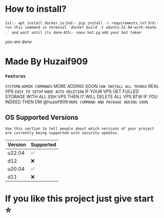 # How to install?
``1st:- apt install docker.io``
``2nd:- pip install -r requirements.txt``
``3rd:- run this command in terminal `docker build -t ubuntu-22.04-with-tmate .` and wait until its done``
``4th:- nano bot.py``
``add your bot token`` 

*you are done*





# Made By Huzaif909
### ``Features`` 

``SYSTEMD`` 
``ADMIN COMMANDS`` MORE ADDING SOON
``CAN INSTALL ALL THINGS`` REAL VPS
``EASY TO SETUP``
``NODE AUTO DELETION`` IF YOUR VPS GET FULLED STORAGE WITH ALL SSH VPS THEN IT WILL DELETE ALL VPS
BTW IF YOU INDEED THEN DM @huzaif909
``MORE COMMAND AND PACKAGE ADDING SOON``

## OS Supported Versions

``Use this section to tell people about which versions of your project are
currently being supported with security updates.``

| Version | Supported          |
| ------- | ------------------ |
| u22.04  | :white_check_mark: |
| d12  | :x:                |
| u20.04 | :white_check_mark: |
| d11   | :x:                |


# If you like this project just give start ⭐ 

